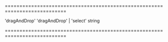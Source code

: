 <!--**
/*-------------------------------------------
    Auto-generated file. Do not modify.
-------------------------------------------

**-->
===========================================================================
<!--default-->'dragAndDrop'<!--/default-->
<!--acceptValues-->'dragAndDrop' | 'select'<!--/acceptValues-->
<!--type-->string<!--/type-->
===========================================================================

<!--shortDescription-->

<!--/shortDescription-->

<!--fullDescription-->

<!--/fullDescription-->